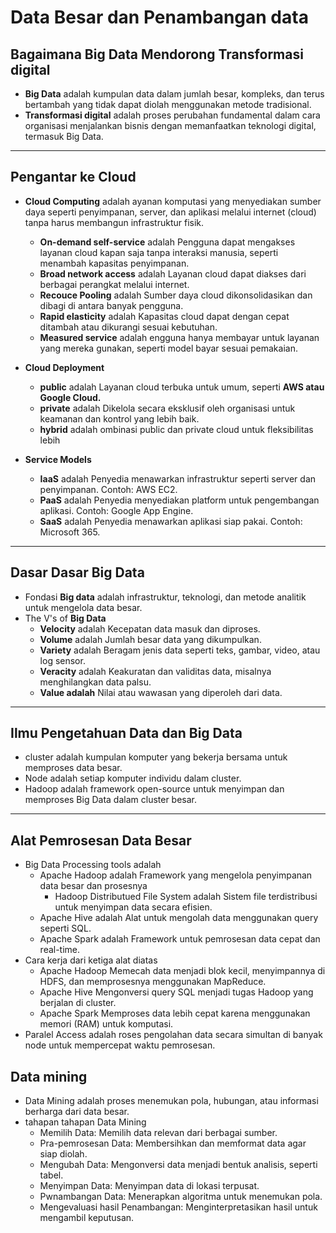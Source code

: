 # Data Besar dan Penambangan data

## Bagaimana Big Data Mendorong Transformasi digital 
- **Big Data** adalah kumpulan data dalam jumlah besar, kompleks, dan terus bertambah yang tidak dapat diolah menggunakan metode tradisional.
- **Transformasi digital** adalah proses perubahan fundamental dalam cara organisasi menjalankan bisnis dengan memanfaatkan teknologi digital, termasuk Big Data.

---

## Pengantar ke Cloud
- **Cloud Computing** adalah  ayanan komputasi yang menyediakan sumber daya seperti penyimpanan, server, dan aplikasi melalui internet (cloud) tanpa harus membangun infrastruktur fisik.
  - **On-demand self-service** adalah Pengguna dapat mengakses layanan cloud kapan saja tanpa interaksi manusia, seperti menambah kapasitas penyimpanan.
  - **Broad network access** adalah Layanan cloud dapat diakses dari berbagai perangkat melalui internet.
  - **Recouce Pooling** adalah Sumber daya cloud dikonsolidasikan dan dibagi di antara banyak pengguna.
  - **Rapid elasticity** adalah Kapasitas cloud dapat dengan cepat ditambah atau dikurangi sesuai kebutuhan.
  - **Measured service** adalah engguna hanya membayar untuk layanan yang mereka gunakan, seperti model bayar sesuai pemakaian.
  
- **Cloud Deployment**  
  - **public** adalah Layanan cloud terbuka untuk umum, seperti **AWS atau Google Cloud.**
  - **private** adalah Dikelola secara eksklusif oleh organisasi untuk keamanan dan kontrol yang lebih baik.
  - **hybrid** adalah ombinasi public dan private cloud untuk fleksibilitas lebih
  
- **Service Models** 
  - **IaaS** adalah Penyedia menawarkan infrastruktur seperti server dan penyimpanan. Contoh: AWS EC2.
  - **PaaS** adalah Penyedia menyediakan platform untuk pengembangan aplikasi. Contoh: Google App Engine.
  - **SaaS** adalah  Penyedia menawarkan aplikasi siap pakai. Contoh: Microsoft 365.

---

## Dasar Dasar **Big Data**

- Fondasi **Big data** adalah infrastruktur, teknologi, dan metode analitik untuk mengelola data besar.
- The V's of **Big Data**
  - **Velocity** adalah Kecepatan data masuk dan diproses. 
  - **Volume** adalah Jumlah besar data yang dikumpulkan. 
  - **Variety** adalah Beragam jenis data seperti teks, gambar, video, atau log sensor.
  - **Veracity** adalah Keakuratan dan validitas data, misalnya menghilangkan data palsu.
  - **Value adalah** Nilai atau wawasan yang diperoleh dari data.

---

## Ilmu Pengetahuan Data dan Big Data
- cluster adalah kumpulan komputer yang bekerja bersama untuk memproses data besar.
- Node adalah setiap komputer individu dalam cluster.
- Hadoop adalah framework open-source untuk menyimpan dan memproses Big Data dalam cluster besar.


---

## Alat Pemrosesan Data Besar
 
- Big Data Processing tools adalah 
  - Apache Hadoop adalah   Framework yang mengelola penyimpanan data besar dan prosesnya
    - Hadoop Distributued File System adalah  Sistem file terdistribusi untuk menyimpan data secara efisien.
  - Apache Hive adalah Alat untuk mengolah data menggunakan query seperti SQL.
  - Apache Spark adalah  Framework untuk pemrosesan data cepat dan real-time.
- Cara kerja dari ketiga alat diatas 
  - Apache Hadoop Memecah data menjadi blok kecil, menyimpannya di HDFS, dan memprosesnya menggunakan MapReduce.
  - Apache Hive Mengonversi query SQL menjadi tugas Hadoop yang berjalan di cluster.
  - Apache Spark Memproses data lebih cepat karena menggunakan memori (RAM) untuk komputasi.
- Paralel Access adalah roses pengolahan data secara simultan di banyak node untuk mempercepat waktu pemrosesan.

## Data mining
- Data Mining adalah  proses menemukan pola, hubungan, atau informasi berharga dari data besar.
- tahapan tahapan Data Mining
  - Memilih Data: Memilih data relevan dari berbagai sumber.
  - Pra-pemrosesan Data: Membersihkan dan memformat data agar siap diolah.
  - Mengubah Data: Mengonversi data menjadi bentuk analisis, seperti tabel.
  - Menyimpan Data: Menyimpan data di lokasi terpusat.
  - Pwnambangan Data: Menerapkan algoritma untuk menemukan pola.
  - Mengevaluasi hasil Penambangan: Menginterpretasikan hasil untuk mengambil keputusan.


